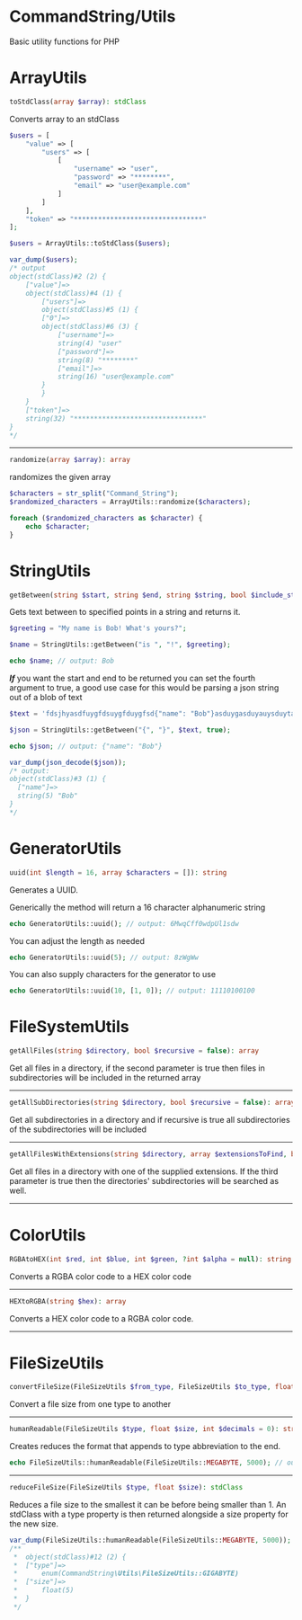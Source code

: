 

# CommandString/Utils #
Basic utility functions for PHP

# ArrayUtils #

```php
toStdClass(array $array): stdClass
```

Converts array to an stdClass

```php
$users = [
    "value" => [
        "users" => [
            [
                "username" => "user",
                "password" => "********",
                "email" => "user@example.com"
            ]
        ]
    ],
    "token" => "********************************"
];

$users = ArrayUtils::toStdClass($users);

var_dump($users);
/* output
object(stdClass)#2 (2) {
    ["value"]=>
    object(stdClass)#4 (1) {
        ["users"]=>
        object(stdClass)#5 (1) {
        ["0"]=>
        object(stdClass)#6 (3) {
            ["username"]=>
            string(4) "user"
            ["password"]=>
            string(8) "********"
            ["email"]=>
            string(16) "user@example.com"
        }
        }
    }
    ["token"]=>
    string(32) "********************************"
}
*/
```
---
```php
randomize(array $array): array
```

randomizes the given array

```php
$characters = str_split("Command_String");
$randomized_characters = ArrayUtils::randomize($characters);

foreach ($randomized_characters as $character) {
    echo $character;
}
```

# StringUtils

```php
getBetween(string $start, string $end, string $string, bool $include_start_end_with_response = false): string
```

Gets text between to specified points in a string and returns it.

```php
$greeting = "My name is Bob! What's yours?";

$name = StringUtils::getBetween("is ", "!", $greeting);

echo $name; // output: Bob
```

***If*** you want the start and end to be returned you can set the fourth argument to true, a good use case for this would be parsing a json string out of a blob of text

```php
$text = 'fdsjhyasdfuygfdsuygfduygfsd{"name": "Bob"}asduygasduyauysduytasduy?';

$json = StringUtils::getBetween("{", "}", $text, true);

echo $json; // output: {"name": "Bob"}

var_dump(json_decode($json)); 
/* output: 
object(stdClass)#3 (1) {
  ["name"]=>
  string(5) "Bob"
}
*/
```

# GeneratorUtils

```php
uuid(int $length = 16, array $characters = []): string
```

Generates a UUID.

Generically the method will return a 16 character alphanumeric string 

```php
echo GeneratorUtils::uuid(); // output: 6MwqCff0wdpUl1sdw
```

You can adjust the length as needed

```php
echo GeneratorUtils::uuid(5); // output: 8zWgWw
```

You can also supply characters for the generator to use

```php
echo GeneratorUtils::uuid(10, [1, 0]); // output: 11110100100
```

# FileSystemUtils 

```php
getAllFiles(string $directory, bool $recursive = false): array
```

Get all files in a directory, if the second parameter is true then files in subdirectories will be included in the returned array

---

```php
getAllSubDirectories(string $directory, bool $recursive = false): array
```

Get all subdirectories in a directory and if recursive is true all subdirectories of the subdirectories will be included

---

```php
getAllFilesWithExtensions(string $directory, array $extensionsToFind, bool $recursive = false): array
```

Get all files in a directory with one of the supplied extensions. If the third parameter is true then the directories' subdirectories will be searched as well.

---

# ColorUtils

```php
RGBAtoHEX(int $red, int $blue, int $green, ?int $alpha = null): string
```

Converts a RGBA color code to a HEX color code

---

```php
HEXtoRGBA(string $hex): array
```

Converts a HEX color code to a RGBA color code.

---

# FileSizeUtils

```php
convertFileSize(FileSizeUtils $from_type, FileSizeUtils $to_type, float $from_size): float
```

Convert a file size from one type to another

---

```php
humanReadable(FileSizeUtils $type, float $size, int $decimals = 0): string
```

Creates reduces the format that appends to type abbreviation to the end.

```php
echo FileSizeUtils::humanReadable(FileSizeUtils::MEGABYTE, 5000); // output: 5 GB
```

---

```php
reduceFileSize(FileSizeUtils $type, float $size): stdClass
```

Reduces a file size to the smallest it can be before being smaller than 1. An stdClass with a type property is then returned alongside a size property for the new size.

```php
var_dump(FileSizeUtils::humanReadable(FileSizeUtils::MEGABYTE, 5000));
/**
 *  object(stdClass)#12 (2) {
 *  ["type"]=>
 *      enum(CommandString\Utils\FileSizeUtils::GIGABYTE)
 *  ["size"]=>
 *      float(5)
 *  }
 */
```

